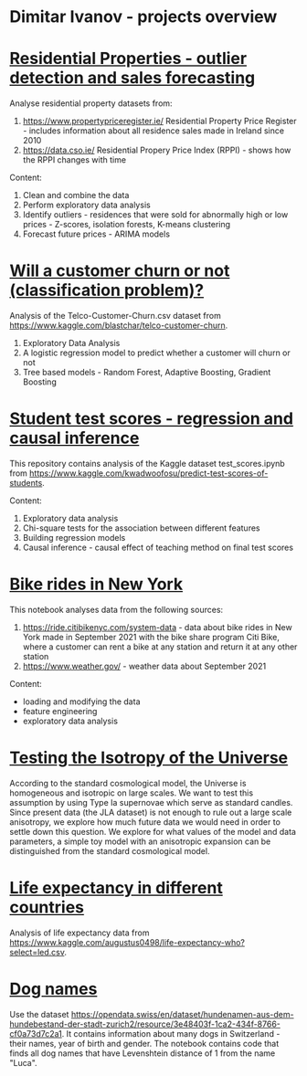 # Dimitar Ivanov - projects overview



# [Residential Properties - outlier detection and sales forecasting](https://github.com/divanov137/Residences)
Analyse residential property datasets from:
1) https://www.propertypriceregister.ie/
Residential Property Price Register - includes information about all residence sales made in Ireland since 2010
3) https://data.cso.ie/
Residential Propery Price Index (RPPI) - shows how the RPPI changes with time

Content:
1) Clean and combine the data
2) Perform exploratory data analysis
3) Identify outliers - residences that were sold for abnormally high or low prices - Z-scores, isolation forests, K-means clustering
4) Forecast future prices - ARIMA models



# [Will a customer churn or not (classification problem)?](https://github.com/divanov137/Churn)

Analysis of the Telco-Customer-Churn.csv dataset from https://www.kaggle.com/blastchar/telco-customer-churn.

1) Exploratory Data Analysis
2) A logistic regression model to predict whether a customer will churn or not
3) Tree based models - Random Forest, Adaptive Boosting, Gradient Boosting



# [Student test scores - regression and causal inference](https://github.com/divanov137/Test-Scores)

This repository contains analysis of the Kaggle dataset test_scores.ipynb from https://www.kaggle.com/kwadwoofosu/predict-test-scores-of-students.

Content:
1) Exploratory data analysis
2) Chi-square tests for the association between different features
3) Building regression models
4) Causal inference - causal effect of teaching method on final test scores



# [Bike rides in New York](https://github.com/divanov137/Bikes)

This notebook analyses data from the following sources:
1) https://ride.citibikenyc.com/system-data - data about bike rides in New York made in September 2021 with the bike share program Citi Bike, where a customer can rent a bike at any station and return it at any other station  
2) https://www.weather.gov/ - weather data about September 2021

Content:
- loading and modifying the data
- feature engineering
- exploratory data analysis



# [Testing the Isotropy of the Universe](https://github.com/divanov137/testing-isotropy-universe)

According to the standard cosmological model, the Universe is homogeneous and isotropic on large scales. We want to test this assumption by using Type Ia supernovae which serve as standard candles. Since present data (the JLA dataset) is not enough to rule out a large scale anisotropy, we explore how much future data we would need in order to settle down this question. We explore for what values of the model and data parameters, a simple toy model with an anisotropic expansion can be distinguished from the standard cosmological model.



# [Life expectancy in different countries](https://github.com/divanov137/Life_expectancy)

Analysis of life expectancy data from https://www.kaggle.com/augustus0498/life-expectancy-who?select=led.csv.



# [Dog names](https://github.com/divanov137/Dog_names)

Use the dataset https://opendata.swiss/en/dataset/hundenamen-aus-dem-hundebestand-der-stadt-zurich2/resource/3e48403f-1ca2-434f-8766-cf0a73d7c2a1.
It contains information about many dogs in Switzerland - their names, year of birth and gender.
The notebook contains code that finds all dog names that have Levenshtein distance of 1 from the name "Luca".






